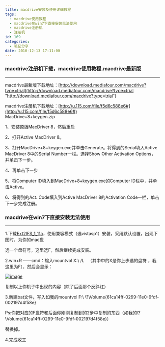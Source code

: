 ```yaml
---
title: macdrive安装及使用详细教程
tags:
  - macdrive使用教程
  - macdrive在win7下直接安装无法使用
  - macdrive注册机
  - 注册机
id: 169
categories:
  - 笔记分享
date: 2010-12-13 17:11:00
---
```


### macdrive注册机下载，macdrive使用教程.macdrive最新版

* * *

macdrive最新版下载地址：[http://download.mediafour.com/macdrive?type=trial](http://download.mediafour.com/macdrive?type=trial "http://download.mediafour.com/macdrive?type=trial")

macdrive注册机下载地址：[http://u.115.com/file/f5d6c588e6#](http://u.115.com/file/f5d6c588e6#)     
MacDrive+8+keygen.zip

1、安装原版MacDriver 8，然后重启

2、打开Active MacDriver 8。

3、打开MacDrive+8+keygen.exe并单击Generate。将得到的Serial填入Active MacDriver 8中的Serial Number一栏。选择Show Other Activation Options，并单击下一步。

4、再单击下一步

5、将Computer ID填入到MacDrive+8+keygen.exe的Computer ID栏中，并单击Active。

6、将得到的Act. Code填入到Active MacDriver 8的Activation Code一栏，单击下一步完成注册。

### macdrive在win7下直接安装无法使用

* * *

1.下载[Ext2IFS_1_11a](http://fs-driver.org/download/Ext2IFS_1_11a.exe)，使用兼容模式（选vistasp1）安装，采用默认设置，出现下图时，为你的mac盘

选一个盘符号，这里选F，然后继续完成安装。

2.win+R ——cmd：输入mountvol X:\ /L&#160;&#160; （其中中的X是你上步选的盘符 ，我这里为F），然后会显示：

[![image](http://www.vkilo.com/wp-content/uploads/2010/12/image_thumb4.png "image")](http://www.vkilo.com/wp-content/uploads/2010/12/image4.png)

复制以上你机子中出现的内容（除了后面那个反斜杠）

3.新建bat文件，写入如我的mountvol F:\ \\?\Volume{61ca14ff-0299-11e0-9fdf-002197d4f58e}

Ps:你把对应的F盘符和后面你刚刚复制到的2步中复制的东西（如我的\\?\Volume{61ca14ff-0299-11e0-9fdf-002197d4f58e}）

替换掉。

4.完成收工